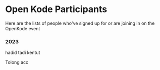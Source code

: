 # Open Kode Participants

Here are the lists of people who've signed up for or are joining in on the OpenKode event

### 2023

hadid tadi kentut

Tolong acc